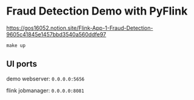 # Fraud Detection Demo with PyFlink

https://gos16052.notion.site/Flink-App-1-Fraud-Detection-9605c41845e1457bbd3540a560ddfe97

```
make up
```

## UI ports

demo webserver: `0.0.0.0:5656`

flink jobmanager: `0.0.0.0:8081`
